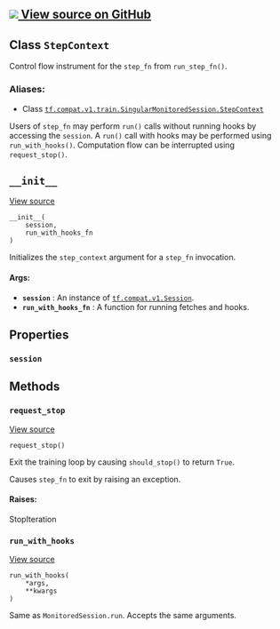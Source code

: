 [ ![](https://tensorflow.google.cn/images/GitHub-Mark-32px.png) View source on
GitHub
](https://github.com/tensorflow/tensorflow/blob/r2.0/tensorflow/python/training/monitored_session.py#L812-L847)  
---  
  
## Class `StepContext`

Control flow instrument for the `step_fn` from `run_step_fn()`.

### Aliases:

  * Class [`tf.compat.v1.train.SingularMonitoredSession.StepContext`](/api_docs/python/tf/compat/v1/train/MonitoredSession/StepContext)

Users of `step_fn` may perform `run()` calls without running hooks by
accessing the `session`. A `run()` call with hooks may be performed using
`run_with_hooks()`. Computation flow can be interrupted using
`request_stop()`.

## `__init__`

[View
source](https://github.com/tensorflow/tensorflow/blob/r2.0/tensorflow/python/training/monitored_session.py#L821-L829)

    
    
    __init__(
        session,
        run_with_hooks_fn
    )
    

Initializes the `step_context` argument for a `step_fn` invocation.

#### Args:

  * **`session`** : An instance of [`tf.compat.v1.Session`](https://tensorflow.google.cn/api_docs/python/tf/compat/v1/Session).
  * **`run_with_hooks_fn`** : A function for running fetches and hooks.

## Properties

### `session`

## Methods

### `request_stop`

[View
source](https://github.com/tensorflow/tensorflow/blob/r2.0/tensorflow/python/training/monitored_session.py#L839-L847)

    
    
    request_stop()
    

Exit the training loop by causing `should_stop()` to return `True`.

Causes `step_fn` to exit by raising an exception.

#### Raises:

StopIteration

### `run_with_hooks`

[View
source](https://github.com/tensorflow/tensorflow/blob/r2.0/tensorflow/python/training/monitored_session.py#L835-L837)

    
    
    run_with_hooks(
        *args,
        **kwargs
    )
    

Same as `MonitoredSession.run`. Accepts the same arguments.

